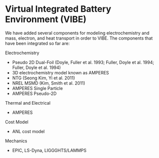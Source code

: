 # Virtual Integrated Battery Environment (VIBE)

We have added several components for modeling electrochemistry and mass,
electron, and heat transport in order to VIBE. The components that have been
integrated so far are:

Electrochemistry

- Pseudo 2D Dual-Foil (Doyle, Fuller et al. 1993; Fuller, Doyle et al. 1994; Fuller, Doyle et al. 1994)
- 3D electrochemistry model known as AMPERES
- NTG (Seong Kim, Yi et al. 2011)
- NREL MSMD (Kim, Smith et al. 2011)
- AMPERES Single Particle
- AMPERES Pseudo-2D

Thermal and Electrical

- AMPERES

Cost Model

- ANL cost model

Mechanics

- EPIC, LS-Dyna, LIGGGHTS/LAMMPS

